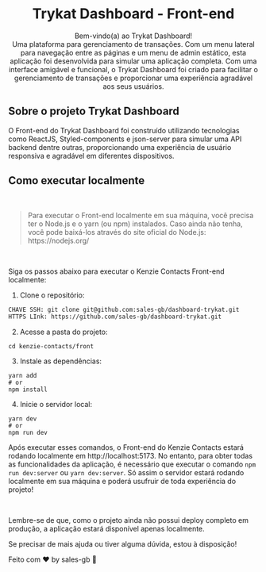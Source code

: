 <h1 align="center">
  Trykat Dashboard - Front-end
</h1>

<p align="center">
  Bem-vindo(a) ao Trykat Dashboard!
  <br>
   Uma plataforma para gerenciamento de transações. Com um menu lateral para navegação entre as páginas e um menu de admin estático, esta aplicação foi desenvolvida para simular uma aplicação completa. Com uma interface amigável e funcional, o Trykat Dashboard foi criado para facilitar o gerenciamento de transações e proporcionar uma experiência agradável aos seus usuários.
</p>


## Sobre o projeto Trykat Dashboard

O Front-end do Trykat Dashboard foi construído utilizando tecnologias como ReactJS, Styled-components e json-server para simular uma API backend dentre outras, proporcionando uma experiência de usuário responsiva e agradável em diferentes dispositivos.

## Como executar localmente

<br>

<blockquote> Para executar o Front-end localmente em sua máquina, você precisa ter o Node.js e o yarn (ou npm) instalados. Caso ainda não tenha, você pode baixá-los através do site oficial do Node.js: https://nodejs.org/ </blockquote>

<br>

Siga os passos abaixo para executar o Kenzie Contacts Front-end localmente:

1. Clone o repositório:

```bash
CHAVE SSH: git clone git@github.com:sales-gb/dashboard-trykat.git
HTTPS LInk: https://github.com/sales-gb/dashboard-trykat.git
```

2. Acesse a pasta do projeto:

```
cd kenzie-contacts/front
```

3. Instale as dependências:

```
yarn add
# or
npm install
```

4. Inicie o servidor local:


````
yarn dev
# or
npm run dev
````

Após executar esses comandos, o Front-end do Kenzie Contacts estará rodando localmente em http://localhost:5173. No entanto, para obter todas as funcionalidades da aplicação, é necessário que executar o comando ``npm run dev:server`` ou ``yarn dev:server``. Só assim o servidor estará rodando localmente em sua máquina e poderá usufruir de toda experiência do projeto!

<br>

Lembre-se de que, como o projeto ainda não possui deploy completo em produção, a aplicação estará disponível apenas localmente.

Se precisar de mais ajuda ou tiver alguma dúvida, estou à disposição!

Feito com ♥ by sales-gb :wave:
